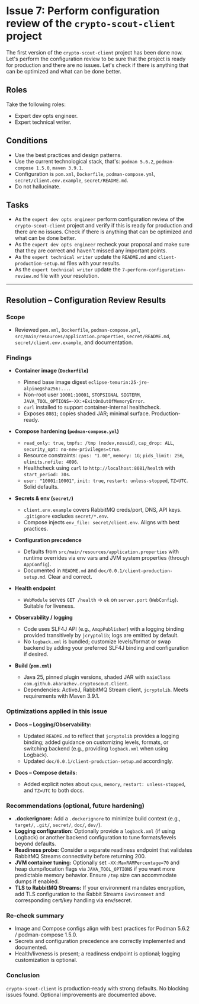 # Issue 7: Perform configuration review of the `crypto-scout-client` project

The first version of the `crypto-scout-client` project has been done now. Let's perform the configuration review to be
sure that the project is ready for production and there are no issues. Let's check if there is anything that can be
optimized and what can be done better.

## Roles

Take the following roles:

- Expert dev opts engineer.
- Expert technical writer.

## Conditions

- Use the best practices and design patterns.
- Use the current technological stack, that's: `podman 5.6.2`, `podman-compose 1.5.0`, `maven 3.9.1`.
- Configuration is `pom.xml`, `Dockerfile`, `podman-compose.yml`, `secret/client.env.example`, `secret/README.md`.
- Do not hallucinate.

## Tasks

- As the `expert dev opts engineer` perform configuration review of the `crypto-scout-client` project and verify if this
  is ready for production and there are no issues. Check if there is anything that can be optimized and what can be done
  better.
- As the `expert dev opts engineer` recheck your proposal and make sure that they are correct and haven't missed any
  important points.
- As the `expert technical writer` update the `README.md` and `client-production-setup.md` files with your results.
- As the `expert technical writer` update the `7-perform-configuration-review.md` file with your resolution.

---

## Resolution – Configuration Review Results

### Scope

- Reviewed `pom.xml`, `Dockerfile`, `podman-compose.yml`, `src/main/resources/application.properties`,
  `secret/README.md`, `secret/client.env.example`, and documentation.

### Findings

- **Container image (`Dockerfile`)**
    - Pinned base image digest `eclipse-temurin:25-jre-alpine@sha256:...`.
    - Non-root user `10001:10001`, `STOPSIGNAL SIGTERM`, `JAVA_TOOL_OPTIONS=-XX:+ExitOnOutOfMemoryError`.
    - `curl` installed to support container-internal healthcheck.
    - Exposes `8081`; copies shaded JAR; minimal surface. Production-ready.

- **Compose hardening (`podman-compose.yml`)**
    - `read_only: true`, `tmpfs: /tmp (nodev,nosuid)`, `cap_drop: ALL`, `security_opt: no-new-privileges=true`.
    - Resource constraints: `cpus: "1.00"`, `memory: 1G`; `pids_limit: 256`, `ulimits.nofile: 4096`.
    - Healthcheck using `curl` to `http://localhost:8081/health` with `start_period: 30s`.
    - `user: "10001:10001"`, `init: true`, `restart: unless-stopped`, `TZ=UTC`. Solid defaults.

- **Secrets & env (`secret/`)**
    - `client.env.example` covers RabbitMQ creds/port, DNS, API keys. `.gitignore` excludes `secret/*.env`.
    - Compose injects `env_file: secret/client.env`. Aligns with best practices.

- **Configuration precedence**
    - Defaults from `src/main/resources/application.properties` with runtime overrides via env vars and JVM system
      properties (through `AppConfig`).
    - Documented in `README.md` and `doc/0.0.1/client-production-setup.md`. Clear and correct.

- **Health endpoint**
    - `WebModule` serves `GET /health` -> `ok` on `server.port` (`WebConfig`). Suitable for liveness.

- **Observability / logging**
    - Code uses SLF4J API (e.g., `AmqpPublisher`) with a logging binding provided transitively by `jcryptolib`; logs
      are emitted by default.
    - No `logback.xml` is bundled; customize levels/format or swap backend by adding your preferred SLF4J binding and
      configuration if desired.

- **Build (`pom.xml`)**
    - Java 25, pinned plugin versions, shaded JAR with `mainClass` `com.github.akarazhev.cryptoscout.Client`.
    - Dependencies: ActiveJ, RabbitMQ Stream client, `jcryptolib`. Meets requirements with Maven 3.9.1.

### Optimizations applied in this issue

- **Docs – Logging/Observability:**
    - Updated `README.md` to reflect that `jcryptolib` provides a logging binding; added guidance on customizing levels,
      formats, or switching backend (e.g., providing `logback.xml` when using Logback).
    - Updated `doc/0.0.1/client-production-setup.md` accordingly.

- **Docs – Compose details:**
    - Added explicit notes about `cpus`, `memory`, `restart: unless-stopped`, and `TZ=UTC` to both docs.

### Recommendations (optional, future hardening)

- **.dockerignore:** Add a `.dockerignore` to minimize build context (e.g., `target/`, `.git/`, `secret/`, `doc/`,
  `dev/`).
- **Logging configuration:** Optionally provide a `logback.xml` (if using Logback) or another backend configuration to
  tune formats/levels beyond defaults.
- **Readiness probe:** Consider a separate readiness endpoint that validates RabbitMQ Streams connectivity before
  returning 200.
- **JVM container tuning:** Optionally set `-XX:MaxRAMPercentage=70` and heap dump/location flags via
  `JAVA_TOOL_OPTIONS` if you want more predictable memory behavior. Ensure `/tmp` size can accommodate dumps if enabled.
- **TLS to RabbitMQ Streams:** If your environment mandates encryption, add TLS configuration to the Rabbit Streams
  `Environment` and corresponding cert/key handling via env/secret.

### Re-check summary

- Image and Compose configs align with best practices for Podman 5.6.2 / podman-compose 1.5.0.
- Secrets and configuration precedence are correctly implemented and documented.
- Health/liveness is present; a readiness endpoint is optional; logging customization is optional.

### Conclusion

`crypto-scout-client` is production-ready with strong defaults. No blocking issues found. Optional improvements are
documented above.